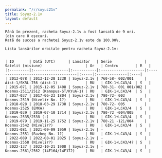 ```yaml
---
permalink: "/r/soyuz21v"
title: Soyuz-2.1v
layout: default
---
```


    Până în prezent, racheta Soyuz-2.1v a fost lansată de 9 ori.
    (din care 0 eșecuri.
    Rată de succes a rachetei Soyuz-2.1v este de 100.00%.
    
    Lista lansărilor orbitale pentru racheta Soyuz-2.1v:
    
    
    | ID       | Dată (UTC)      | Lansator   | Serie               | Satelit (misiune)                    | Or   | Centru        | R   |
    |:---------|:----------------|:-----------|:--------------------|:-------------------------------------|:-----|:--------------|:----|
    | 2013-078 | 2013-12-28 1230 | Soyuz-2.1v | 760-58- 002/001     | Aist-1/SKRL-756 (Aist-1)             | RU   | GIK-1+LC43/4  | S   |
    | 2015-071 | 2015-12-05 1408 | Soyuz-2.1v | 780-31- 001 001/002 | Kosmos-2511/2512 (Kanopus-ST/KYuA-1) | RU   | GIK-1+LC43/4  | S   |
    | 2017-037 | 2017-06-23 1804 | Soyuz-2.1v | 780-72- 003         | Kosmos-2519 (Nivelir No. 1?)         | RU   | GIK-1+LC43/4  | S   |
    | 2018-028 | 2018-03-29 1738 | Soyuz-2.1v | 780-72- 005         | Kosmos-2525 (EMKA)                   | RU   | GIK-1+LC43/4  | S   |
    | 2019-039 | 2019-07-10 1714 | Soyuz-2.1v | 780-72 -004/005     | Kosmos-2535/2538 (-)                 | RU   | GIK-1+LC43/4  | S   |
    | 2019-079 | 2019-11-25 1752 | Soyuz-2.1v | 780-21 -121/004     | Kosmos-2542 (Nivelir?)               | RU   | GIK-1+LC43/4  | S   |
    | 2021-081 | 2021-09-09 1959 | Soyuz-2.1v | -                   | Kosmos-2551 (Razbeg No. 1?)          | RU   | GIK-1+LC43/4  | S   |
    | 2022-089 | 2022-08-01 2025 | Soyuz-2.1v | -                   | Kosmos-2558 (Nivelir?)               | RU   | GIK-1+LC43/4? | S   |
    | 2022-137 | 2022-10-21 1900 | Soyuz-2.1v | -                   | Kosmos-2561/2562 (14F164/14F172)     | RU   | GIK-1+LC43/4  | S   |

